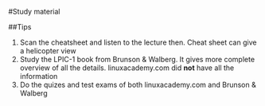 #Study material

##Tips

1. Scan the cheatsheet and listen to the lecture then. Cheat sheet can give a helicopter view
2. Study the LPIC-1 book from Brunson & Walberg. It gives more complete overview of all the details. linuxacademy.com did **not** have all the information
3. Do the quizes and test exams of both linuxacademy.com and Brunson & Walberg

